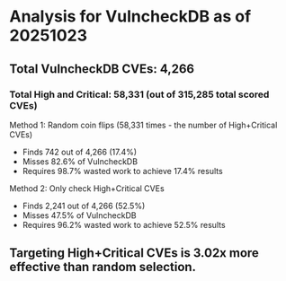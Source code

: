 # Analysis for VulncheckDB as of 20251023

## Total VulncheckDB CVEs: 4,266
### Total High and Critical: 58,331 (out of 315,285 total scored CVEs)

Method 1: Random coin flips (58,331 times - the number of High+Critical CVEs)
  - Finds 742 out of 4,266 (17.4%)
  - Misses 82.6% of VulncheckDB
  - Requires 98.7% wasted work to achieve 17.4% results

Method 2: Only check High+Critical CVEs
  - Finds 2,241 out of 4,266 (52.5%)
  - Misses 47.5% of VulncheckDB
  - Requires 96.2% wasted work to achieve 52.5% results

## Targeting High+Critical CVEs is 3.02x more effective than random selection.
